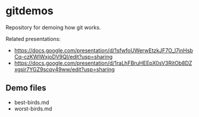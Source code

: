 # gitdemos

Repository for demoing how git works.

Related presentations:

* https://docs.google.com/presentation/d/1sfwfoUWerwEtzkJF7O_l7jnHsbCq-czKWIWxjoDV9QI/edit?usp=sharing
* https://docs.google.com/presentation/d/1raLhFBruHEEpX0sV3RitOb8DZxgsir7YGZ9scqv49ww/edit?usp=sharing

## Demo files

* best-birds.md
* worst-birds.md
